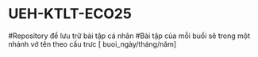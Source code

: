 # UEH-KTLT-ECO25
#Repository để lưu trữ bài tập cá nhân
#Bài tập của mỗi buổi sẽ trong một nhánh vớ tên theo cấu trưc [ buoi_ngày/tháng/năm]
